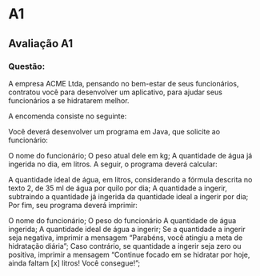 # A1
## Avaliação A1

### Questão: 

A empresa ACME Ltda, pensando no bem-estar de seus funcionários, contratou você para desenvolver um aplicativo, para ajudar seus funcionários a se hidratarem melhor.

 

A encomenda consiste no seguinte:

Você deverá desenvolver um programa em Java, que solicite ao funcionário:

O nome do funcionário;
O peso atual dele em kg;
A quantidade de água já ingerida no dia, em litros.
A seguir, o programa deverá calcular:

A quantidade ideal de água, em litros, considerando a fórmula descrita no texto 2, de 35 ml de água por quilo por dia;
A quantidade a ingerir, subtraindo a quantidade já ingerida da quantidade ideal a ingerir por dia;
Por fim, seu programa deverá imprimir:

O nome do funcionário;
O peso do funcionário
A quantidade de água ingerida;
A quantidade ideal de água a ingerir;
Se a quantidade a ingerir seja negativa, imprimir a mensagem “Parabéns, você atingiu a meta de hidratação diária”;
Caso contrário, se quantidade a ingerir seja zero ou positiva, imprimir a mensagem “Continue focado em se hidratar por hoje, ainda faltam [x] litros! Você consegue!”;
 
